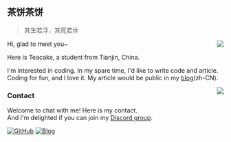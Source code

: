 ## 茶饼茶饼

> 其生若浮，其死若休

<a href="#">
  <img align="right" src="https://github-readme-stats.vercel.app/api?username=ergou1219&show_icons=true&hide_border=false&icon_color=ffb90f&title_color=586069&count_private=true&include_all_commits=true">
</a>

Hi, glad to meet you~

Here is Teacake, a student from Tianjin, China.

I'm interested in coding. In my spare time, I'd like to write code and article. Coding for fun, and I love it. My article would be public in my [blog](https://teacake.xyz/)(zh-CN).




<a href="#">
  <img align="right" src="https://github-readme-stats.vercel.app/api/top-langs/?username=ergou1219&layout=compact">
</a>

 


 
### Contact
Welcome to chat with me! Here is my contact.<br>
And I'm delighted if you can join my [Discord group](https://discord.gg/SBYchXw).

[![GitHub](https://img.shields.io/badge/dynamic/json?logo=github&label=GitHub&color=181717&style=for-the-badge&query=$.data.totalSubs&url=https%3a%2f%2fapi.spencerwoo.com%2fsubstats%2f%3fsource%3dgithub%26queryKey%3dAyagawaSeirin)](https://github.com/ergou1219)
[![Blog](https://img.shields.io/badge/dynamic/json?logo=hexo&color=0E83CD&label=Blog&query=$.data.totalSubs&style=for-the-badge&url=https%3a%2f%2fapi.spencerwoo.com%2fsubstats%2f%3fsource%3dfeedly%26queryKey%3dhttps%3a%2f%2fowomoe.net%2ffeed%2findex.xml%26source%3dinoreader%26queryKey%3dhttps%3a%2f%2fblog.ichr.me%2fatom.xml)](https://teacake.xyz/)
